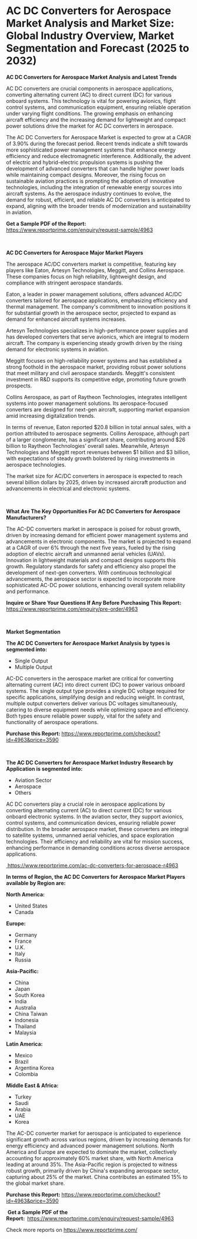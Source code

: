 <p><h1>AC DC Converters for Aerospace Market Analysis and Market Size: Global Industry Overview, Market Segmentation and Forecast (2025 to 2032)</h1></p><p><strong>AC DC Converters for Aerospace Market Analysis and Latest Trends</strong></p>
<p><p>AC DC converters are crucial components in aerospace applications, converting alternating current (AC) to direct current (DC) for various onboard systems. This technology is vital for powering avionics, flight control systems, and communication equipment, ensuring reliable operation under varying flight conditions. The growing emphasis on enhancing aircraft efficiency and the increasing demand for lightweight and compact power solutions drive the market for AC DC converters in aerospace.</p><p>The AC DC Converters for Aerospace Market is expected to grow at a CAGR of 3.90% during the forecast period. Recent trends indicate a shift towards more sophisticated power management systems that enhance energy efficiency and reduce electromagnetic interference. Additionally, the advent of electric and hybrid-electric propulsion systems is pushing the development of advanced converters that can handle higher power loads while maintaining compact designs. Moreover, the rising focus on sustainable aviation practices is prompting the adoption of innovative technologies, including the integration of renewable energy sources into aircraft systems. As the aerospace industry continues to evolve, the demand for robust, efficient, and reliable AC DC converters is anticipated to expand, aligning with the broader trends of modernization and sustainability in aviation.</p></p>
<p><strong>Get a Sample PDF of the Report:&nbsp;</strong> <a href="https://www.reportprime.com/enquiry/request-sample/4963?utm_campaign=2209&utm_medium=2&utm_source=Github&utm_content=ia&utm_term=19032025&utm_id=ac-dc-converters-for-aerospace">https://www.reportprime.com/enquiry/request-sample/4963</a></p>
<p>&nbsp;</p>
<p><strong>AC DC Converters for Aerospace Major Market Players</strong></p>
<p><p>The aerospace AC/DC converters market is competitive, featuring key players like Eaton, Artesyn Technologies, Meggitt, and Collins Aerospace. These companies focus on high reliability, lightweight design, and compliance with stringent aerospace standards.</p><p>Eaton, a leader in power management solutions, offers advanced AC/DC converters tailored for aerospace applications, emphasizing efficiency and thermal management. The company's commitment to innovation positions it for substantial growth in the aerospace sector, projected to expand as demand for enhanced aircraft systems increases.</p><p>Artesyn Technologies specializes in high-performance power supplies and has developed converters that serve avionics, which are integral to modern aircraft. The company is experiencing steady growth driven by the rising demand for electronic systems in aviation.</p><p>Meggitt focuses on high-reliability power systems and has established a strong foothold in the aerospace market, providing robust power solutions that meet military and civil aerospace standards. Meggitt's consistent investment in R&D supports its competitive edge, promoting future growth prospects.</p><p>Collins Aerospace, as part of Raytheon Technologies, integrates intelligent systems into power management solutions. Its aerospace-focused converters are designed for next-gen aircraft, supporting market expansion amid increasing digitalization trends.</p><p>In terms of revenue, Eaton reported $20.8 billion in total annual sales, with a portion attributed to aerospace segments. Collins Aerospace, although part of a larger conglomerate, has a significant share, contributing around $26 billion to Raytheon Technologies’ overall sales. Meanwhile, Artesyn Technologies and Meggitt report revenues between $1 billion and $3 billion, with expectations of steady growth bolstered by rising investments in aerospace technologies. </p><p>The market size for AC/DC converters in aerospace is expected to reach several billion dollars by 2025, driven by increased aircraft production and advancements in electrical and electronic systems.</p></p>
<p>&nbsp;</p>
<p><strong>What Are The Key Opportunities For AC DC Converters for Aerospace Manufacturers?</strong></p>
<p><p>The AC-DC converters market in aerospace is poised for robust growth, driven by increasing demand for efficient power management systems and advancements in electronic components. The market is projected to expand at a CAGR of over 6% through the next five years, fueled by the rising adoption of electric aircraft and unmanned aerial vehicles (UAVs). Innovation in lightweight materials and compact designs supports this growth. Regulatory standards for safety and efficiency also propel the development of next-gen converters. With continuous technological advancements, the aerospace sector is expected to incorporate more sophisticated AC-DC power solutions, enhancing overall system reliability and performance.</p></p>
<p><strong>Inquire or Share Your Questions If Any Before Purchasing This Report:</strong> <a href="https://www.reportprime.com/enquiry/pre-order/4963?utm_campaign=2209&utm_medium=2&utm_source=Github&utm_content=ia&utm_term=19032025&utm_id=ac-dc-converters-for-aerospace">https://www.reportprime.com/enquiry/pre-order/4963</a></p>
<p>&nbsp;</p>
<p><strong>Market Segmentation</strong></p>
<p><strong>The AC DC Converters for Aerospace Market Analysis by types is segmented into:</strong></p>
<p><ul><li>Single Output</li><li>Multiple Output</li></ul></p>
<p><p>AC-DC converters in the aerospace market are critical for converting alternating current (AC) into direct current (DC) to power various onboard systems. The single output type provides a single DC voltage required for specific applications, simplifying design and reducing weight. In contrast, multiple output converters deliver various DC voltages simultaneously, catering to diverse equipment needs while optimizing space and efficiency. Both types ensure reliable power supply, vital for the safety and functionality of aerospace operations.</p></p>
<p><strong>Purchase this Report:&nbsp;</strong><a href="https://www.reportprime.com/checkout?id=4963&price=3590&utm_campaign=2209&utm_medium=2&utm_source=Github&utm_content=ia&utm_term=19032025&utm_id=ac-dc-converters-for-aerospace">https://www.reportprime.com/checkout?id=4963&price=3590</a></p>
<p>&nbsp;</p>
<p><strong>The AC DC Converters for Aerospace Market Industry Research by Application is segmented into:</strong></p>
<p><ul><li>Aviation Sector</li><li>Aerospace</li><li>Others</li></ul></p>
<p><p>AC DC converters play a crucial role in aerospace applications by converting alternating current (AC) to direct current (DC) for various onboard electronic systems. In the aviation sector, they support avionics, control systems, and communication devices, ensuring reliable power distribution. In the broader aerospace market, these converters are integral to satellite systems, unmanned aerial vehicles, and space exploration technologies. Their efficiency and reliability are vital for mission success, enhancing performance in demanding conditions across diverse aerospace applications.</p></p>
<p><a href="https://www.reportprime.com/ac-dc-converters-for-aerospace-r4963?utm_campaign=2209&utm_medium=2&utm_source=Github&utm_content=ia&utm_term=19032025&utm_id=ac-dc-converters-for-aerospace">&nbsp;https://www.reportprime.com/ac-dc-converters-for-aerospace-r4963</a></p>
<p><strong>In terms of Region, the AC DC Converters for Aerospace Market Players available by Region are:</strong></p>
<p>
    <p> <strong> North America: </strong>
        <ul>
            <li>United States</li>
            <li>Canada</li>
        </ul>
        </p> 
    <p> <strong> Europe: </strong>
        <ul>
            <li>Germany</li>
            <li>France</li>
            <li>U.K.</li>
            <li>Italy</li>
            <li>Russia</li>
        </ul>
        </p> 
    <p> <strong> Asia-Pacific: </strong>
        <ul>
            <li>China</li>
            <li>Japan</li>
            <li>South Korea</li>
            <li>India</li>
            <li>Australia</li>
            <li>China Taiwan</li>
            <li>Indonesia</li>
            <li>Thailand</li>
            <li>Malaysia</li>
        </ul>
        </p> 
    <p> <strong> Latin America: </strong>
        <ul>
            <li>Mexico</li>
            <li>Brazil</li>
            <li>Argentina Korea</li>
            <li>Colombia</li>
        </ul>
        </p> 
    <p> <strong> Middle East & Africa: </strong>
        <ul>
            <li>Turkey</li>
            <li>Saudi</li>
            <li>Arabia</li>
            <li>UAE</li>
            <li>Korea</li>
        </ul>
    </p>
    </p>
<p><p>The AC-DC converter market for aerospace is anticipated to experience significant growth across various regions, driven by increasing demands for energy efficiency and advanced power management solutions. North America and Europe are expected to dominate the market, collectively accounting for approximately 60% market share, with North America leading at around 35%. The Asia-Pacific region is projected to witness robust growth, primarily driven by China's expanding aerospace sector, capturing about 25% of the market. China contributes an estimated 15% to the global market share.</p></p>
<p><strong>Purchase this Report: </strong><a href="https://www.reportprime.com/checkout?id=4963&price=3590&utm_campaign=2209&utm_medium=2&utm_source=Github&utm_content=ia&utm_term=19032025&utm_id=ac-dc-converters-for-aerospace">https://www.reportprime.com/checkout?id=4963&price=3590</a></p>
<p>&nbsp;<strong>Get a Sample PDF of the Report:&nbsp;&nbsp;</strong><a href="https://www.reportprime.com/enquiry/request-sample/4963?utm_campaign=2209&utm_medium=2&utm_source=Github&utm_content=ia&utm_term=19032025&utm_id=ac-dc-converters-for-aerospace">https://www.reportprime.com/enquiry/request-sample/4963</a></p>
<p><strong></strong></p>
<p>Check more reports on <a href="https://www.reportprime.com/?utm_campaign=2209&utm_medium=2&utm_source=Github&utm_content=ia&utm_term=19032025&utm_id=ac-dc-converters-for-aerospace">https://www.reportprime.com/</a></p>